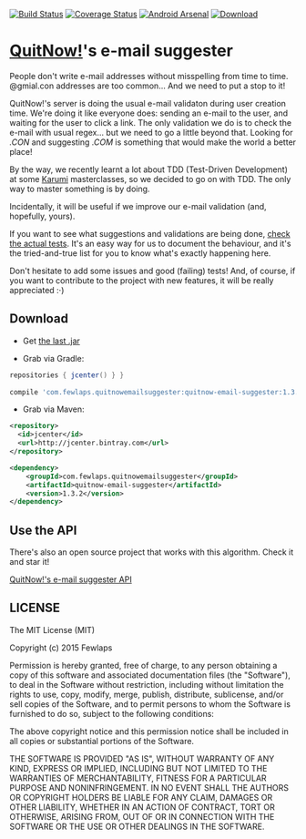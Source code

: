[![Build Status](https://travis-ci.org/Fewlaps/quitnow-email-suggester.svg?branch=master)](https://travis-ci.org/Fewlaps/quitnow-email-suggester.svg?branch=master)
[![Coverage Status](https://coveralls.io/repos/Fewlaps/quitnow-email-suggester/badge.svg?branch=master&service=github)](https://coveralls.io/github/Fewlaps/quitnow-email-suggester?branch=master)
[![Android Arsenal](https://img.shields.io/badge/Android%20Arsenal-quitnow--email--suggester-green.svg?style=flat)](https://android-arsenal.com/details/1/2465)
[![Download](https://api.bintray.com/packages/fewlaps/maven/quitnow-email-suggester/images/download.svg) ](https://bintray.com/fewlaps/maven/quitnow-email-suggester/_latestVersion)

# [QuitNow!](http://quitnowapp.com)'s e-mail suggester
People don't write e-mail addresses without misspelling from time to time. @gmial.con addresses are too common... And we need to put a stop to it!

QuitNow!'s server is doing the usual e-mail validaton during user creation time. We're doing it like everyone does: sending an e-mail to the user, and waiting for the user to click a link. The only validation we do is to check the e-mail with usual regex... but we need to go a little beyond that. Looking for *.CON* and suggesting *.COM* is something that would make the world a better place!

By the way, we recently learnt a lot about TDD (Test-Driven Development) at some [Karumi](https://github.com/Karumi) masterclasses, so we decided to go on with TDD. The only way to master something is by doing. 

Incidentally, it will be useful if we improve our e-mail validation (and, hopefully, yours).

If you want to see what suggestions and validations are being done, <a href="https://github.com/Fewlaps/quitnow-email-suggester/tree/master/src/test/java/com/fewlaps/quitnowemailsuggester">check the actual tests</a>. It's an easy way for us to document the behaviour, and it's the tried-and-true list for you to know what's exactly happening here.

Don't hesitate to add some issues and good (failing) tests! And, of course, if you want to contribute to the project with new features, it will be really appreciated :·)

Download
--------

* Get <a href="https://github.com/Fewlaps/quitnow-email-suggester/releases/download/v1.3.2/quitnow-email-suggester-1.3.2.jar">the last .jar</a> 

* Grab via Gradle:
```groovy
repositories { jcenter() } }
    
compile 'com.fewlaps.quitnowemailsuggester:quitnow-email-suggester:1.3.2'
```
* Grab via Maven:
```xml
<repository>
  <id>jcenter</id>
  <url>http://jcenter.bintray.com</url>
</repository>

<dependency>
    <groupId>com.fewlaps.quitnowemailsuggester</groupId>
    <artifactId>quitnow-email-suggester</artifactId>
    <version>1.3.2</version>
</dependency>
```

Use the API
-----------

There's also an open source project that works with this algorithm. Check it and star it!

[QuitNow!'s e-mail suggester API](https://github.com/Fewlaps/quitnow-email-suggester-api)



## LICENSE ##

The MIT License (MIT)

Copyright (c) 2015 Fewlaps

Permission is hereby granted, free of charge, to any person obtaining a copy
of this software and associated documentation files (the "Software"), to deal
in the Software without restriction, including without limitation the rights
to use, copy, modify, merge, publish, distribute, sublicense, and/or sell
copies of the Software, and to permit persons to whom the Software is
furnished to do so, subject to the following conditions:

The above copyright notice and this permission notice shall be included in all
copies or substantial portions of the Software.

THE SOFTWARE IS PROVIDED "AS IS", WITHOUT WARRANTY OF ANY KIND, EXPRESS OR
IMPLIED, INCLUDING BUT NOT LIMITED TO THE WARRANTIES OF MERCHANTABILITY,
FITNESS FOR A PARTICULAR PURPOSE AND NONINFRINGEMENT. IN NO EVENT SHALL THE
AUTHORS OR COPYRIGHT HOLDERS BE LIABLE FOR ANY CLAIM, DAMAGES OR OTHER
LIABILITY, WHETHER IN AN ACTION OF CONTRACT, TORT OR OTHERWISE, ARISING FROM,
OUT OF OR IN CONNECTION WITH THE SOFTWARE OR THE USE OR OTHER DEALINGS IN THE
SOFTWARE.
